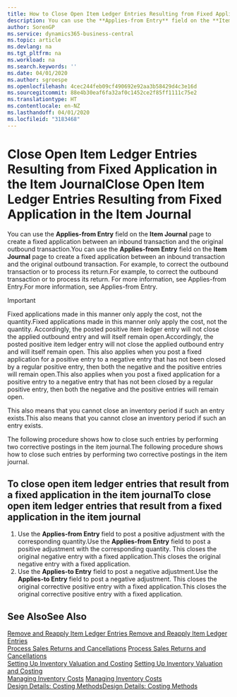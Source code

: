 ```yaml
---
title: How to Close Open Item Ledger Entries Resulting from Fixed Application in the Item Journal | Microsoft Docs
description: You can use the **Applies-from Entry** field on the **Item Journal** page to create a fixed application between an inbound transaction and the original outbound transaction. For example, to correct the outbound transaction or to process its return.
author: SorenGP
ms.service: dynamics365-business-central
ms.topic: article
ms.devlang: na
ms.tgt_pltfrm: na
ms.workload: na
ms.search.keywords: ''
ms.date: 04/01/2020
ms.author: sgroespe
ms.openlocfilehash: 4cec244feb09cf490692e92aa3b58429d4c3e16d
ms.sourcegitcommit: 88e4b30eaf6fa32af0c1452ce2f85ff1111c75e2
ms.translationtype: HT
ms.contentlocale: en-NZ
ms.lasthandoff: 04/01/2020
ms.locfileid: "3183468"
---
```

# <a name="close-open-item-ledger-entries-resulting-from-fixed-application-in-the-item-journal"></a><span data-ttu-id="ae2fb-104">Close Open Item Ledger Entries Resulting from Fixed Application in the Item Journal</span><span class="sxs-lookup"><span data-stu-id="ae2fb-104">Close Open Item Ledger Entries Resulting from Fixed Application in the Item Journal</span></span>
<span data-ttu-id="ae2fb-105">You can use the **Applies-from Entry** field on the **Item Journal** page to create a fixed application between an inbound transaction and the original outbound transaction.</span><span class="sxs-lookup"><span data-stu-id="ae2fb-105">You can use the **Applies-from Entry** field on the **Item Journal** page to create a fixed application between an inbound transaction and the original outbound transaction.</span></span> <span data-ttu-id="ae2fb-106">For example, to correct the outbound transaction or to process its return.</span><span class="sxs-lookup"><span data-stu-id="ae2fb-106">For example, to correct the outbound transaction or to process its return.</span></span> <span data-ttu-id="ae2fb-107">For more information, see Applies-from Entry.</span><span class="sxs-lookup"><span data-stu-id="ae2fb-107">For more information, see Applies-from Entry.</span></span>  

> [!IMPORTANT]  
>  <span data-ttu-id="ae2fb-108">Fixed applications made in this manner only apply the cost, not the quantity.</span><span class="sxs-lookup"><span data-stu-id="ae2fb-108">Fixed applications made in this manner only apply the cost, not the quantity.</span></span> <span data-ttu-id="ae2fb-109">Accordingly, the posted positive item ledger entry will not close the applied outbound entry and will itself remain open.</span><span class="sxs-lookup"><span data-stu-id="ae2fb-109">Accordingly, the posted positive item ledger entry will not close the applied outbound entry and will itself remain open.</span></span> <span data-ttu-id="ae2fb-110">This also applies when you post a fixed application for a positive entry to a negative entry that has not been closed by a regular positive entry, then both the negative and the positive entries will remain open.</span><span class="sxs-lookup"><span data-stu-id="ae2fb-110">This also applies when you post a fixed application for a positive entry to a negative entry that has not been closed by a regular positive entry, then both the negative and the positive entries will remain open.</span></span>  
>   
>  <span data-ttu-id="ae2fb-111">This also means that you cannot close an inventory period if such an entry exists.</span><span class="sxs-lookup"><span data-stu-id="ae2fb-111">This also means that you cannot close an inventory period if such an entry exists.</span></span>  

<span data-ttu-id="ae2fb-112">The following procedure shows how to close such entries by performing two corrective postings in the item journal.</span><span class="sxs-lookup"><span data-stu-id="ae2fb-112">The following procedure shows how to close such entries by performing two corrective postings in the item journal.</span></span>  

## <a name="to-close-open-item-ledger-entries-that-result-from-a-fixed-application-in-the-item-journal"></a><span data-ttu-id="ae2fb-113">To close open item ledger entries that result from a fixed application in the item journal</span><span class="sxs-lookup"><span data-stu-id="ae2fb-113">To close open item ledger entries that result from a fixed application in the item journal</span></span>  

1.  <span data-ttu-id="ae2fb-114">Use the **Applies-from Entry** field to post a positive adjustment with the corresponding quantity.</span><span class="sxs-lookup"><span data-stu-id="ae2fb-114">Use the **Applies-from Entry** field to post a positive adjustment with the corresponding quantity.</span></span> <span data-ttu-id="ae2fb-115">This closes the original negative entry with a fixed application.</span><span class="sxs-lookup"><span data-stu-id="ae2fb-115">This closes the original negative entry with a fixed application.</span></span>  
2.  <span data-ttu-id="ae2fb-116">Use the **Applies-to Entry** field to post a negative adjustment.</span><span class="sxs-lookup"><span data-stu-id="ae2fb-116">Use the **Applies-to Entry** field to post a negative adjustment.</span></span> <span data-ttu-id="ae2fb-117">This closes the original corrective positive entry with a fixed application.</span><span class="sxs-lookup"><span data-stu-id="ae2fb-117">This closes the original corrective positive entry with a fixed application.</span></span>  

## <a name="see-also"></a><span data-ttu-id="ae2fb-118">See Also</span><span class="sxs-lookup"><span data-stu-id="ae2fb-118">See Also</span></span>  
[<span data-ttu-id="ae2fb-119"> Remove and Reapply Item Ledger Entries</span><span class="sxs-lookup"><span data-stu-id="ae2fb-119"> Remove and Reapply Item Ledger Entries</span></span>](finance-how-to-remove-and-reapply-item-entries.md)  
 <span data-ttu-id="ae2fb-120">[Process Sales Returns and Cancellations](sales-how-process-sales-returns-cancellations.md) </span><span class="sxs-lookup"><span data-stu-id="ae2fb-120">[Process Sales Returns and Cancellations](sales-how-process-sales-returns-cancellations.md) </span></span>  
 <span data-ttu-id="ae2fb-121">[Setting Up Inventory Valuation and Costing](finance-set-up-inventory-valuation-and-costing.md) </span><span class="sxs-lookup"><span data-stu-id="ae2fb-121">[Setting Up Inventory Valuation and Costing](finance-set-up-inventory-valuation-and-costing.md) </span></span>  
 <span data-ttu-id="ae2fb-122">[Managing Inventory Costs](finance-manage-inventory-costs.md) </span><span class="sxs-lookup"><span data-stu-id="ae2fb-122">[Managing Inventory Costs](finance-manage-inventory-costs.md) </span></span>  
 [<span data-ttu-id="ae2fb-123">Design Details: Costing Methods</span><span class="sxs-lookup"><span data-stu-id="ae2fb-123">Design Details: Costing Methods</span></span>](design-details-costing-methods.md)

